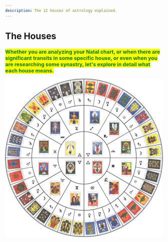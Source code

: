 ```yaml
---
description: The 12 houses of astrology explained.
---
```


# The Houses

### <mark style="color:green;">Whether you are analyzing your Natal chart, or when there are significant transits in some specific house, or even when you are researching some synastry, let's explore in detail what each house means.</mark> 

![The many journeys for a Hero.](../../../../.gitbook/assets/87576616d0025721920ea4f458c7afa9.png)

&#x20;

